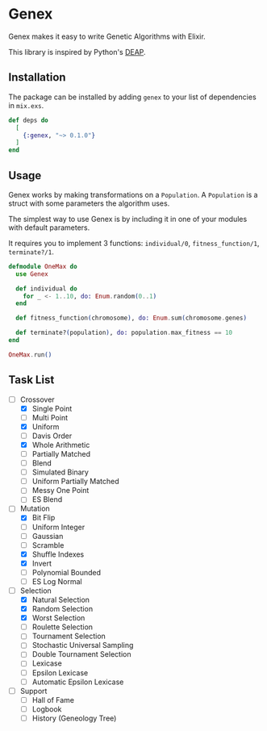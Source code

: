 # Genex

Genex makes it easy to write Genetic Algorithms with Elixir.

This library is inspired by Python's [DEAP](https://github.com/deap/deap).

## Installation

The package can be installed by adding `genex` to your list of dependencies in `mix.exs`.

```elixir
def deps do
  [
    {:genex, "~> 0.1.0"}
  ]
end
```

## Usage

Genex works by making transformations on a `Population`. A `Population` is a struct with some parameters the algorithm uses.

The simplest way to use Genex is by including it in one of your modules with default parameters.

It requires you to implement 3 functions: `individual/0`, `fitness_function/1`, `terminate?/1`. 

```elixir
defmodule OneMax do
  use Genex

  def individual do
    for _ <- 1..10, do: Enum.random(0..1)
  end

  def fitness_function(chromosome), do: Enum.sum(chromosome.genes)

  def terminate?(population), do: population.max_fitness == 10
end

OneMax.run()
```

## Task List
- [ ] Crossover
    - [x] Single Point
    - [ ] Multi Point
    - [x] Uniform
    - [ ] Davis Order
    - [x] Whole Arithmetic
    - [ ] Partially Matched
    - [ ] Blend
    - [ ] Simulated Binary
    - [ ] Uniform Partially Matched
    - [ ] Messy One Point
    - [ ] ES Blend
- [ ] Mutation
    - [x] Bit Flip
    - [ ] Uniform Integer
    - [ ] Gaussian
    - [ ] Scramble
    - [x] Shuffle Indexes
    - [x] Invert
    - [ ] Polynomial Bounded
    - [ ] ES Log Normal
- [ ] Selection
    - [x] Natural Selection
    - [x] Random Selection
    - [x] Worst Selection
    - [ ] Roulette Selection
    - [ ] Tournament Selection
    - [ ] Stochastic Universal Sampling
    - [ ] Double Tournament Selection
    - [ ] Lexicase
    - [ ] Epsilon Lexicase
    - [ ] Automatic Epsilon Lexicase
- [ ] Support
    - [ ] Hall of Fame
    - [ ] Logbook
    - [ ] History (Geneology Tree)